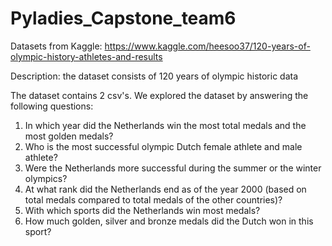 # Pyladies_Capstone_team6

Datasets from Kaggle: https://www.kaggle.com/heesoo37/120-years-of-olympic-history-athletes-and-results

Description: the dataset consists of 120 years of olympic historic data

The dataset contains 2 csv's.
We explored the dataset by answering the following questions:

1. In which year did the Netherlands win the most total medals and the most golden medals?
2. Who is the most successful olympic Dutch female athlete and male athlete?
3. Were the Netherlands more successful during the summer or the winter olympics?
4. At what rank did the Netherlands end as of the year 2000 (based on total medals compared to total medals of the other countries)?
5. With which sports did the Netherlands win most medals?
6. How much golden, silver and bronze medals did the Dutch won in this sport?


